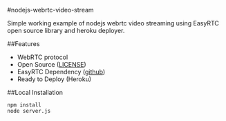 #nodejs-webrtc-video-stream

Simple working example of nodejs webrtc video streaming using EasyRTC open source library and heroku deployer.

##Features

* WebRTC protocol
* Open Source ([LICENSE](https://github.com/renanpupin/nodejs-webrtc-video-stream/blob/master/LICENSE))
* EasyRTC Dependency ([github](https://github.com/priologic/easyrtc))
* Ready to Deploy (Heroku)


##Local Installation

```
npm install
node server.js
```